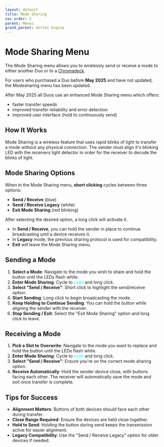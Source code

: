 ```yaml
---
layout: default
title: Mode Sharing
nav_order: 2
parent: Menus
grand_parent: Vortex Engine
---
```


# Mode Sharing Menu

The Mode Sharing menu allows you to wirelessly send or receive a mode to either another Duo or to a [Chromadeck](chromadeck_guide.html).

For users who purchased a Duo before **May 2025** and have not updated, the Modesharing menu has been updated.

After May 2025 all Duos use an enhanced Mode Sharing menu which offers:

 - faster transfer speeds
 - improved transfer reliability and error detection
 - improved user interface (hold to continuously send)

## How It Works

Mode Sharing is a wireless feature that uses rapid blinks of light to transfer a mode without any physical connection. The sender must align it's blinking LED with the receivers light detector in order for the receiver to decode the blinks of light.

## Mode Sharing Options

When in the Mode Sharing menu, **short clicking** cycles between three options:

- **Send / Receive** (blue)
- **Send / Receive Legacy** (white)
- **Exit Mode Sharing** (red blinking)

After selecting the desired option, a long click will activate it.

- In **Send / Receive**, you can hold the sender in place to continue broadcasting until a device receives it.
- In **Legacy** mode, the previous sharing protocol is used for compatibility.
- **Exit** will leave the Mode Sharing menu.

## Sending a Mode

1. **Select a Mode**: Navigate to the mode you wish to share and hold the button until the LEDs flash white.
2. **Enter Mode Sharing**: Cycle to <span style="color: #00ffff;">cyan</span> and long click.
3. **Select "Send / Receive"**: Short click to highlight the send/receive option.
4. **Start Sending**: Long click to begin broadcasting the mode.
5. **Keep Holding to Continue Sending**: You can hold the button while aligning the sender with the receiver.
6. **Stop Sending / Exit**: Select the "Exit Mode Sharing" option and long click to leave.

## Receiving a Mode

1. **Pick a Slot to Overwrite**: Navigate to the mode you want to replace and hold the button until the LEDs flash white.
2. **Enter Mode Sharing**: Cycle to <span style="color: #00ffff;">cyan</span> and long click.
3. **Select "Send / Receive"**: Ensure you're on the correct mode sharing option.
4. **Receive Automatically**: Hold the sender device close, with buttons facing each other. The receiver will automatically save the mode and exit once transfer is complete.

## Tips for Success

- **Alignment Matters**: Buttons of both devices should face each other during transfer.
- **Close Range Required**: Ensure the devices are held close together.
- **Hold to Send**: Holding the button during send keeps the transmission active for easier alignment.
- **Legacy Compatibility**: Use the "Send / Receive Legacy" option for older devices if needed.
